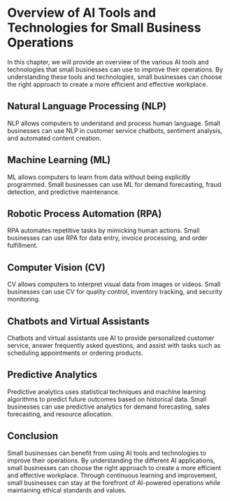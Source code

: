Overview of AI Tools and Technologies for Small Business Operations
==========================================================================================================================================================

In this chapter, we will provide an overview of the various AI tools and technologies that small businesses can use to improve their operations. By understanding these tools and technologies, small businesses can choose the right approach to create a more efficient and effective workplace.

Natural Language Processing (NLP)
---------------------------------

NLP allows computers to understand and process human language. Small businesses can use NLP in customer service chatbots, sentiment analysis, and automated content creation.

Machine Learning (ML)
---------------------

ML allows computers to learn from data without being explicitly programmed. Small businesses can use ML for demand forecasting, fraud detection, and predictive maintenance.

Robotic Process Automation (RPA)
--------------------------------

RPA automates repetitive tasks by mimicking human actions. Small businesses can use RPA for data entry, invoice processing, and order fulfillment.

Computer Vision (CV)
--------------------

CV allows computers to interpret visual data from images or videos. Small businesses can use CV for quality control, inventory tracking, and security monitoring.

Chatbots and Virtual Assistants
-------------------------------

Chatbots and virtual assistants use AI to provide personalized customer service, answer frequently asked questions, and assist with tasks such as scheduling appointments or ordering products.

Predictive Analytics
--------------------

Predictive analytics uses statistical techniques and machine learning algorithms to predict future outcomes based on historical data. Small businesses can use predictive analytics for demand forecasting, sales forecasting, and resource allocation.

Conclusion
----------

Small businesses can benefit from using AI tools and technologies to improve their operations. By understanding the different AI applications, small businesses can choose the right approach to create a more efficient and effective workplace. Through continuous learning and improvement, small businesses can stay at the forefront of AI-powered operations while maintaining ethical standards and values.
